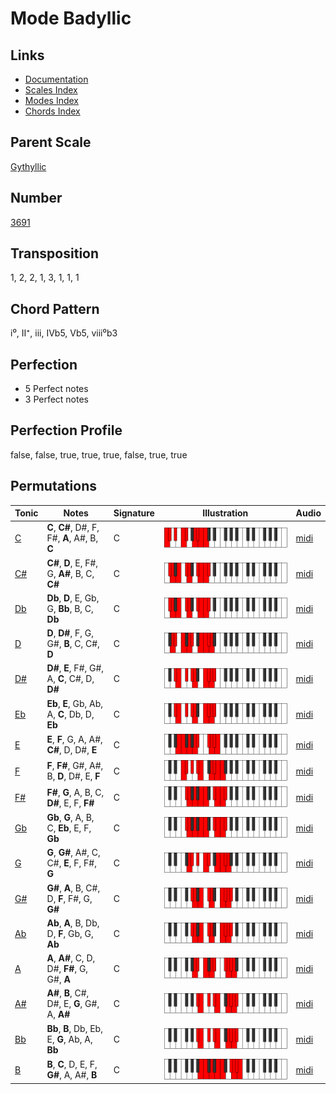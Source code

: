 # Mode Badyllic

## Links

- [Documentation](README.md)
- [Scales Index](Scales.md)
- [Modes Index](Modes.md)
- [Chords Index](Chords.md)

## Parent Scale

[Gythyllic](ScaleGythyllic.md)

## Number

[3691](https://ianring.com/musictheory/scales/3691)

## Transposition

1, 2, 2, 1, 3, 1, 1, 1

## Chord Pattern

i⁰, II⁺, iii, IVb5, Vb5, viii⁰b3

## Perfection

- 5 Perfect notes
- 3 Perfect notes

## Perfection Profile

false, false, true, true, true, false, true, true

## Permutations

| Tonic | Notes | Signature | Illustration | Audio |
|-------|-------|-----------|--------------|-------|
| [C](ModeCNaturalBadyllic.md) | **C**, **C#**, D#, F, F#, **A**, A#, B, **C** | C | ![CNaturalBadyllic](ModeCNaturalBadyllic.png) | [midi](https://github.com/edipermadi/music/blob/main/docs/ModeCNaturalBadyllic.mid?raw=true) |
| [C#](ModeCSharpBadyllic.md) | **C#**, **D**, E, F#, G, **A#**, B, C, **C#** | C | ![CSharpBadyllic](ModeCSharpBadyllic.png) | [midi](https://github.com/edipermadi/music/blob/main/docs/ModeCSharpBadyllic.mid?raw=true) |
| [Db](ModeDFlatBadyllic.md) | **Db**, **D**, E, Gb, G, **Bb**, B, C, **Db** | C | ![DFlatBadyllic](ModeDFlatBadyllic.png) | [midi](https://github.com/edipermadi/music/blob/main/docs/ModeDFlatBadyllic.mid?raw=true) |
| [D](ModeDNaturalBadyllic.md) | **D**, **D#**, F, G, G#, **B**, C, C#, **D** | C | ![DNaturalBadyllic](ModeDNaturalBadyllic.png) | [midi](https://github.com/edipermadi/music/blob/main/docs/ModeDNaturalBadyllic.mid?raw=true) |
| [D#](ModeDSharpBadyllic.md) | **D#**, **E**, F#, G#, A, **C**, C#, D, **D#** | C | ![DSharpBadyllic](ModeDSharpBadyllic.png) | [midi](https://github.com/edipermadi/music/blob/main/docs/ModeDSharpBadyllic.mid?raw=true) |
| [Eb](ModeEFlatBadyllic.md) | **Eb**, **E**, Gb, Ab, A, **C**, Db, D, **Eb** | C | ![EFlatBadyllic](ModeEFlatBadyllic.png) | [midi](https://github.com/edipermadi/music/blob/main/docs/ModeEFlatBadyllic.mid?raw=true) |
| [E](ModeENaturalBadyllic.md) | **E**, **F**, G, A, A#, **C#**, D, D#, **E** | C | ![ENaturalBadyllic](ModeENaturalBadyllic.png) | [midi](https://github.com/edipermadi/music/blob/main/docs/ModeENaturalBadyllic.mid?raw=true) |
| [F](ModeFNaturalBadyllic.md) | **F**, **F#**, G#, A#, B, **D**, D#, E, **F** | C | ![FNaturalBadyllic](ModeFNaturalBadyllic.png) | [midi](https://github.com/edipermadi/music/blob/main/docs/ModeFNaturalBadyllic.mid?raw=true) |
| [F#](ModeFSharpBadyllic.md) | **F#**, **G**, A, B, C, **D#**, E, F, **F#** | C | ![FSharpBadyllic](ModeFSharpBadyllic.png) | [midi](https://github.com/edipermadi/music/blob/main/docs/ModeFSharpBadyllic.mid?raw=true) |
| [Gb](ModeGFlatBadyllic.md) | **Gb**, **G**, A, B, C, **Eb**, E, F, **Gb** | C | ![GFlatBadyllic](ModeGFlatBadyllic.png) | [midi](https://github.com/edipermadi/music/blob/main/docs/ModeGFlatBadyllic.mid?raw=true) |
| [G](ModeGNaturalBadyllic.md) | **G**, **G#**, A#, C, C#, **E**, F, F#, **G** | C | ![GNaturalBadyllic](ModeGNaturalBadyllic.png) | [midi](https://github.com/edipermadi/music/blob/main/docs/ModeGNaturalBadyllic.mid?raw=true) |
| [G#](ModeGSharpBadyllic.md) | **G#**, **A**, B, C#, D, **F**, F#, G, **G#** | C | ![GSharpBadyllic](ModeGSharpBadyllic.png) | [midi](https://github.com/edipermadi/music/blob/main/docs/ModeGSharpBadyllic.mid?raw=true) |
| [Ab](ModeAFlatBadyllic.md) | **Ab**, **A**, B, Db, D, **F**, Gb, G, **Ab** | C | ![AFlatBadyllic](ModeAFlatBadyllic.png) | [midi](https://github.com/edipermadi/music/blob/main/docs/ModeAFlatBadyllic.mid?raw=true) |
| [A](ModeANaturalBadyllic.md) | **A**, **A#**, C, D, D#, **F#**, G, G#, **A** | C | ![ANaturalBadyllic](ModeANaturalBadyllic.png) | [midi](https://github.com/edipermadi/music/blob/main/docs/ModeANaturalBadyllic.mid?raw=true) |
| [A#](ModeASharpBadyllic.md) | **A#**, **B**, C#, D#, E, **G**, G#, A, **A#** | C | ![ASharpBadyllic](ModeASharpBadyllic.png) | [midi](https://github.com/edipermadi/music/blob/main/docs/ModeASharpBadyllic.mid?raw=true) |
| [Bb](ModeBFlatBadyllic.md) | **Bb**, **B**, Db, Eb, E, **G**, Ab, A, **Bb** | C | ![BFlatBadyllic](ModeBFlatBadyllic.png) | [midi](https://github.com/edipermadi/music/blob/main/docs/ModeBFlatBadyllic.mid?raw=true) |
| [B](ModeBNaturalBadyllic.md) | **B**, **C**, D, E, F, **G#**, A, A#, **B** | C | ![BNaturalBadyllic](ModeBNaturalBadyllic.png) | [midi](https://github.com/edipermadi/music/blob/main/docs/ModeBNaturalBadyllic.mid?raw=true) |
